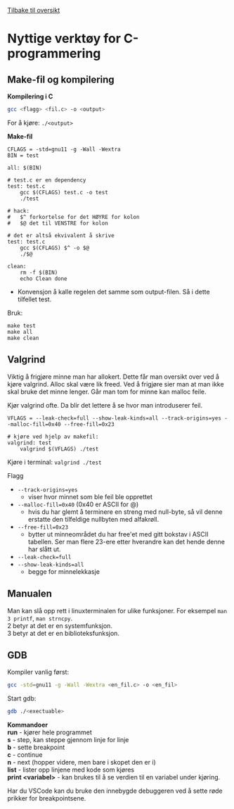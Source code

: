[Tilbake til oversikt](./../README.md)

# Nyttige verktøy for C-programmering

## Make-fil og kompilering

**Kompilering i C**

```bash
gcc <flagg> <fil.c> -o <output>
```

For å kjøre:
`./<output>`

**Make-fil**

```make
CFLAGS = -std=gnu11 -g -Wall -Wextra
BIN = test

all: $(BIN)

# test.c er en dependency
test: test.c
	gcc $(CFLAGS) test.c -o test
    ./test

# hack:
#   $^ forkortelse for det HØYRE for kolon
#   $@ det til VENSTRE for kolon

# det er altså ekvivalent å skrive
test: test.c
    gcc $(CFLAGS) $^ -o $@
    ./$@

clean:
	rm -f $(BIN)
	echo Clean done
```

- Konvensjon å kalle regelen det samme som output-filen. Så i dette tilfellet test.

Bruk:

```
make test
make all
make clean
```

## Valgrind

Viktig å frigjøre minne man har allokert. Dette får man oversikt over ved å kjøre valgrind. Alloc skal være lik freed. Ved å frigjøre sier man at man ikke skal bruke det minne lenger. Går man tom for minne kan malloc feile.

Kjør valgrind ofte. Da blir det lettere å se hvor man introduserer feil.

```make
VFLAGS = --leak-check=full --show-leak-kinds=all --track-origins=yes --malloc-fill=0x40 --free-fill=0x23

# kjøre ved hjelp av makefil:
valgrind: test
    valgrind $(VFLAGS) ./test
```

Kjøre i terminal: `valgrind ./test`

Flagg

- `--track-origins=yes`
  - viser hvor minnet som ble feil ble opprettet
- `--malloc-fill=0x40` (0x40 er ASCII for @)
  - hvis du har glemt å terminere en streng med null-byte, så vil denne erstatte den tilfeldige nullbyten med alfakrøll.
- `--free-fill=0x23`
  - bytter ut minneområdet du har free'et med gitt bokstav i ASCII tabellen. Ser man flere 23-ere etter hverandre kan det hende denne har slått ut.
- `--leak-check=full`
- `--show-leak-kinds=all`
  - begge for minnelekkasje

## Manualen

Man kan slå opp rett i linuxterminalen for ulike funksjoner. For eksempel `man 3 printf`, `man strncpy`. \
2 betyr at det er en systemfunksjon. \
3 betyr at det er en biblioteksfunksjon.

## GDB

Kompiler vanlig først:

```bash
gcc -std=gnu11 -g -Wall -Wextra <en_fil.c> -o <en_fil>
```

Start gdb:

```bash
gdb ./<exectuable>
```

**Kommandoer** \
**run** - kjører hele programmet \
**s** - step, kan steppe gjennom linje for linje \
**b** - sette breakpoint \
**c** - continue \
**n** - next (hopper videre, men bare i skopet den er i) \
**list** - lister opp linjene med kode som kjøres \
**print \<variabel>** - kan brukes til å se verdien til en variabel under kjøring.

Har du VSCode kan du bruke den innebygde debuggeren ved å sette røde prikker for breakpointsene.
